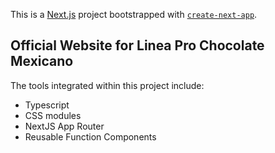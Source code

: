 This is a [Next.js](https://nextjs.org/) project bootstrapped with [`create-next-app`](https://github.com/vercel/next.js/tree/canary/packages/create-next-app).

## Official Website for Linea Pro Chocolate Mexicano

The tools integrated within this project include:

- Typescript
- CSS modules
- NextJS App Router
- Reusable Function Components
